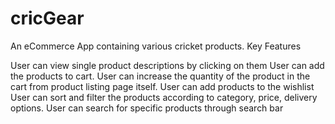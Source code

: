 # cricGear
An eCommerce App containing various cricket products.
Key Features

User can view single product descriptions by clicking on them
User can add the products to cart.
User can increase the quantity of the product in the cart from product listing page itself.
User can add products to the wishlist
User can sort and filter the products according to category, price, delivery options.
User can search for specific products through search bar
